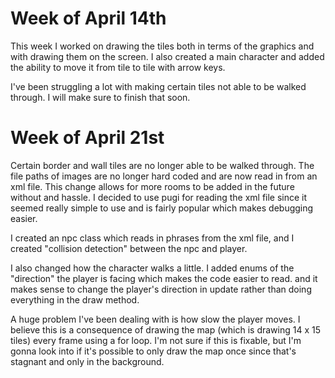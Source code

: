 # Week of April 14th

This week I worked on drawing the tiles both in terms of the graphics and with drawing them on the screen. I also created a main character
and added the ability to move it from tile to tile with arrow keys.

I've been struggling a lot with making certain tiles not able to be walked through. I will make sure to finish that soon.

# Week of April 21st

Certain border and wall tiles are no longer able to be walked through. The file paths of images are no longer hard coded and are now
read in from an xml file. This change allows for more rooms to be added in the future without and hassle. I decided to use pugi for reading the xml file since it seemed really simple to use and is fairly popular which makes debugging easier.

I created an npc class which reads in phrases from the xml file, and I created "collision detection" between the npc and player. 

I also changed how the character walks a little. I added enums of the "direction" the player is facing which makes the code easier to read.
and it makes sense to change the player's direction in update rather than doing everything in the draw method.

A huge problem I've been dealing with is how slow the player moves. I believe this is a consequence of drawing the map (which is drawing
14 x 15 tiles) every frame using a for loop. I'm not sure if this is fixable, but I'm gonna look into if it's possible to only draw
the map once since that's stagnant and only in the background.
